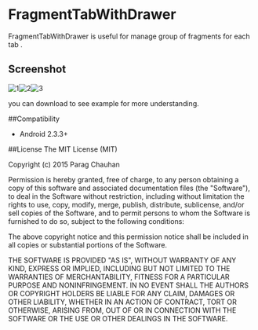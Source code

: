 
# FragmentTabWithDrawer

FragmentTabWithDrawer is useful for manage group of fragments for each tab .

## Screenshot

![1](https://raw.githubusercontent.com/pchauhan/FragmentTabWithDrawer/master/Screenshots/1.png)![2](https://raw.githubusercontent.com/pchauhan/FragmentTabWithDrawer/master/Screenshots/2.png)![3](https://raw.githubusercontent.com/pchauhan/FragmentTabWithDrawer/master/Screenshots/3.png)


you can download to see example  for more understanding.

##Compatibility

 - Android 2.3.3+


##License
The MIT License (MIT)

Copyright (c) 2015 Parag Chauhan

Permission is hereby granted, free of charge, to any person obtaining a copy
of this software and associated documentation files (the "Software"), to deal
in the Software without restriction, including without limitation the rights
to use, copy, modify, merge, publish, distribute, sublicense, and/or sell
copies of the Software, and to permit persons to whom the Software is
furnished to do so, subject to the following conditions:

The above copyright notice and this permission notice shall be included in
all copies or substantial portions of the Software.

THE SOFTWARE IS PROVIDED "AS IS", WITHOUT WARRANTY OF ANY KIND, EXPRESS OR
IMPLIED, INCLUDING BUT NOT LIMITED TO THE WARRANTIES OF MERCHANTABILITY,
FITNESS FOR A PARTICULAR PURPOSE AND NONINFRINGEMENT. IN NO EVENT SHALL THE
AUTHORS OR COPYRIGHT HOLDERS BE LIABLE FOR ANY CLAIM, DAMAGES OR OTHER
LIABILITY, WHETHER IN AN ACTION OF CONTRACT, TORT OR OTHERWISE, ARISING FROM,
OUT OF OR IN CONNECTION WITH THE SOFTWARE OR THE USE OR OTHER DEALINGS IN
THE SOFTWARE.
